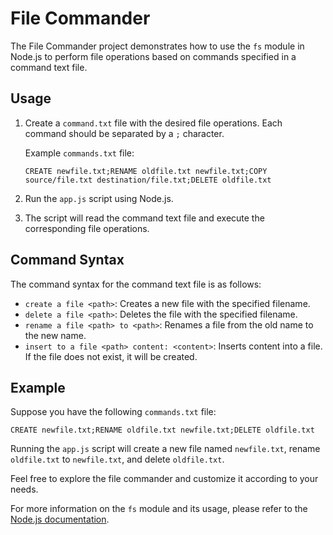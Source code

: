 # File Commander

The File Commander project demonstrates how to use the `fs` module in Node.js to perform file operations based on commands specified in a command text file.

## Usage

1. Create a `command.txt` file with the desired file operations. Each command should be separated by a `;` character.

   Example `commands.txt` file:

   ```
   CREATE newfile.txt;RENAME oldfile.txt newfile.txt;COPY source/file.txt destination/file.txt;DELETE oldfile.txt
   ```

2. Run the `app.js` script using Node.js.

3. The script will read the command text file and execute the corresponding file operations.

## Command Syntax

The command syntax for the command text file is as follows:

- `create a file <path>`: Creates a new file with the specified filename.
- `delete a file <path>`: Deletes the file with the specified filename.
- `rename a file <path> to <path>`: Renames a file from the old name to the new name.
- `insert to a file <path> content: <content>`: Inserts content into a file. If the file does not exist, it will be created.

## Example

Suppose you have the following `commands.txt` file:

```
CREATE newfile.txt;RENAME oldfile.txt newfile.txt;DELETE oldfile.txt
```

Running the `app.js` script will create a new file named `newfile.txt`, rename `oldfile.txt` to `newfile.txt`, and delete `oldfile.txt`.

Feel free to explore the file commander and customize it according to your needs.

For more information on the `fs` module and its usage, please refer to the [Node.js documentation](https://nodejs.org/api/fs.html).
